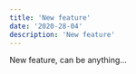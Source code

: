 ```yaml
---
title: 'New feature'
date: '2020-28-04'
description: 'New feature'
---
```


New feature, can be anything...